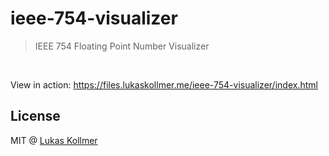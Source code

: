 # ieee-754-visualizer
> IEEE 754 Floating Point Number Visualizer

<br>

View in action: https://files.lukaskollmer.me/ieee-754-visualizer/index.html


## License
MIT @ [Lukas Kollmer](https://lukaskollmer.me)
